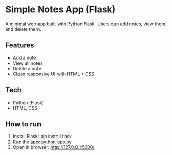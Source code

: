 # Simple Notes App (Flask)

A minimal web app built with Python Flask. 
Users can add notes, view them, and delete them.

## Features
- Add a note
- View all notes
- Delete a note
- Clean responsive UI with HTML + CSS

## Tech
- Python (Flask)
- HTML, CSS

## How to run
1. Install Flask:
   pip install flask
2. Run the app:
   python app.py
3. Open in browser:
   http://127.0.0.1:5000/
